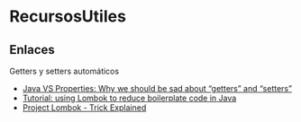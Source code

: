 # RecursosUtiles
## Enlaces
Getters y setters automáticos
- [Java VS Properties: Why we should be sad about “getters” and “setters”](http://betterunspoken.com/java-vs-properties-why-we-should-be-sad-about-getters-setters/)
- [Tutorial: using Lombok to reduce boilerplate code in Java](https://gualtierotesta.wordpress.com/2014/03/03/tutorial-using-lombok-to-reduce-boilerplate-code-in-java/)
- [Project Lombok - Trick Explained ](http://notatube.blogspot.com.es/2010/11/project-lombok-trick-explained.html)
